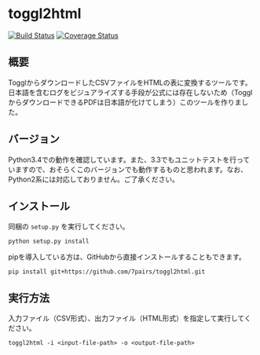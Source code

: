 # toggl2html

[![Build Status](https://travis-ci.org/7pairs/toggl2html.svg?branch=master)](https://travis-ci.org/7pairs/toggl2html)
[![Coverage Status](https://img.shields.io/coveralls/7pairs/toggl2html.svg)](https://coveralls.io/r/7pairs/toggl2html?branch=master)

## 概要

TogglからダウンロードしたCSVファイルをHTMLの表に変換するツールです。日本語を含むログをビジュアライズする手段が公式には存在しないため（TogglからダウンロードできるPDFは日本語が化けてしまう）このツールを作りました。

## バージョン

Python3.4での動作を確認しています。また、3.3でもユニットテストを行っていますので、おそらくこのバージョンでも動作するものと思われます。なお、Python2系には対応しておりません。ご了承ください。

## インストール

同梱の `setup.py` を実行してください。

```
python setup.py install
```

pipを導入している方は、GitHubから直接インストールすることもできます。

```
pip install git+https://github.com/7pairs/toggl2html.git
```

## 実行方法

入力ファイル（CSV形式）、出力ファイル（HTML形式）を指定して実行してください。

```
toggl2html -i <input-file-path> -o <output-file-path>
```
